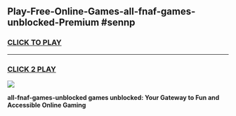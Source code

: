 
## Play-Free-Online-Games-all-fnaf-games-unblocked-Premium #sennp
<h3>
<a href="https://premium.freeplayer.one?title=all-fnaf-games-unblocked&ref=8M">CLICK TO PLAY</a></h3>
<hr>

<h3>
<a href="https://premium.freeplayer.one?title=all-fnaf-games-unblocked&ref=8M">CLICK 2 PLAY</a>
  
</h3>

<a href="https://premium.freeplayer.one?title=all-fnaf-games-unblocked&ref=8M"><img src="https://clearcache.store/games.png"></a>


**all-fnaf-games-unblocked games unblocked: Your Gateway to Fun and Accessible Online Gaming**
